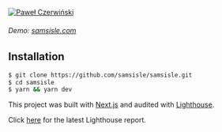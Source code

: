 [![Paweł Czerwiński](https://raw.githubusercontent.com/samsisle/samsisle/master/public/pawel-czerwinski-_ePJEC-R0q4-unsplash.jpg)](https://samsisle.com)

###### Demo: [samsisle.com](https://samsisle.com)

## Installation

```bash
$ git clone https://github.com/samsisle/samsisle.git
$ cd samsisle
$ yarn && yarn dev
```

This project was built with [Next.js](https://nextjs.org) and audited with [Lighthouse](https://developers.google.com/web/tools/lighthouse).

Click [here](https://samsisle.com/lighthouse_report) for the latest Lighthouse report.
